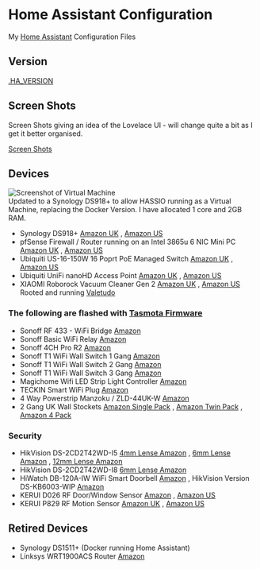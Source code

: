 # Home Assistant Configuration

My [Home Assistant](https://home-assistant.io/) Configuration Files

## Version

[.HA_VERSION](https://github.com/wills106/homeassistant-config/blob/master/.HA_VERSION)

## Screen Shots

Screen Shots giving an idea of the Lovelace UI - will change quite a bit as I get it better organised.

[Screen Shots](https://github.com/wills106/homeassistant-config/blob/master/screenshots/README.md)

## Devices

![Screenshot of Virtual Machine](https://github.com/wills106/homeassistant-config/blob/master/screenshots/virtual-machine.jpg)
<br/>
Updated to a Synology DS918+ to allow HASSIO running as a Virtual Machine, replacing the Docker Version.
I have allocated 1 core and 2GB RAM.

- Synology DS918+ [Amazon UK](https://amzn.to/2GVe3Vx) , [Amazon US](https://amzn.to/2TgiQHS)
- pfSense  Firewall / Router running on an Intel 3865u 6 NIC Mini PC [Amazon UK](https://amzn.to/2NA9cJK) , [Amazon US](https://amzn.to/2tIElSg)
- Ubiquiti US-16-150W 16 Poprt PoE Managed Switch [Amazon UK](https://amzn.to/2EF0bw8) , [Amazon US](https://amzn.to/2tUBGoR)
- Ubiquiti UniFi nanoHD Access Point [Amazon UK](https://amzn.to/2XsCwGR) , [Amazon US](https://amzn.to/2tJfLAG)
- XIAOMI Roborock Vacuum Cleaner Gen 2 [Amazon UK](https://amzn.to/2C5r5uP) , [Amazon US](https://amzn.to/2UgZ7nM) Rooted and running [Valetudo](https://github.com/Hypfer/Valetudo)

### The following are flashed with [Tasmota Firmware](https://github.com/arendst/Sonoff-Tasmota)

- Sonoff RF 433 - WiFi Bridge [Amazon](https://amzn.to/2SDcRIF)
- Sonoff Basic WiFi Relay [Amazon](https://amzn.to/2KuhDVp)
- Sonoff 4CH Pro R2 [Amazon](https://amzn.to/2AgIaRm)
- Sonoff T1 WiFi Wall Switch 1 Gang [Amazon](https://amzn.to/2DMiMXp)
- Sonoff T1 WiFi Wall Switch 2 Gang [Amazon](https://amzn.to/2P2FLz5)
- Sonoff T1 WiFi Wall Switch 3 Gang [Amazon](https://amzn.to/2R7Tqa5)
- Magichome Wifi LED Strip Light Controller [Amazon](https://amzn.to/2C3h3KJ)
- TECKIN Smart WiFi Plug [Amazon](https://amzn.to/2P0EBEk)
- 4 Way Powerstrip Manzoku / ZLD-44UK-W [Amazon](https://amzn.to/2KuYbIg)
- 2 Gang UK Wall Stockets [Amazon Single Pack](https://amzn.to/2SDbJEV) , [Amazon Twin Pack](https://amzn.to/2SBYnsl) , [Amazon 4 Pack](https://amzn.to/2SBYofT)



### Security

- HikVision DS-2CD2T42WD-I5 [4mm Lense Amazon](https://amzn.to/2DIuUIL) , [6mm Lense Amazon](https://amzn.to/2AkqB2W) , [12mm Lense Amazon](https://amzn.to/2RhGKh6) 
- HikVision DS-2CD2T42WD-I8 [6mm Lense Amazon](https://amzn.to/2Kugxcf)
- HiWatch DB-120A-IW WiFi Smart Doorbell [Amazon](https://amzn.to/2Rcsnur) , HikVision Version DS-KB6003-WIP [Amazon](https://amzn.to/2P2dkkQ)
- KERUI D026 RF Door/Window Sensor [Amazon](https://amzn.to/2SD1PTN) , [Amazon US](https://amzn.to/2tIQ7MB)
- KERUI P829 RF Motion Sensor [Amazon UK](https://amzn.to/2CdsjEv) , [Amazon US](https://amzn.to/2tLnQEZ)

## Retired Devices
- Synology DS1511+ (Docker running Home Assistant)
- Linksys WRT1900ACS Router [Amazon](https://amzn.to/2AiKSWz)
